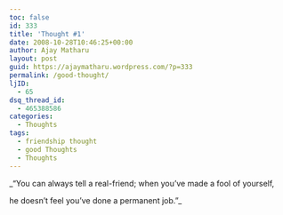 ```yaml
---
toc: false
id: 333
title: 'Thought #1'
date: 2008-10-28T10:46:25+00:00
author: Ajay Matharu
layout: post
guid: https://ajaymatharu.wordpress.com/?p=333
permalink: /good-thought/
ljID:
  - 65
dsq_thread_id:
  - 465388586
categories:
  - Thoughts
tags:
  - friendship thought
  - good Thoughts
  - Thoughts
---
```

_&#8220;You can always tell a real-friend; when you&#8217;ve made a fool of yourself,
  
he doesn&#8217;t feel you&#8217;ve done a permanent job.&#8221;_
